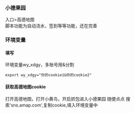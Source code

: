### 小德果园    
入口>高德地图   
脚本功能为自动浇水，签到等等功能，还在完善   
### 环境变量
#### 填写
环境变量wy_xdgy，多账号用&分割   
```
export wy_xdgy="你的cookie1&你的cookie2"    
```
#### 获取高德地图cookie
打开高德地图，打开小黄鸟，开启抓包进入小德果园
随便点点
搜索'sns.amap.com',复制cookie,填入环境变量中


